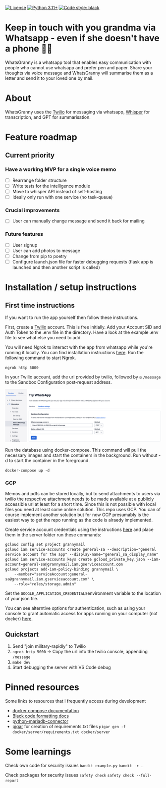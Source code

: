 [![License](https://img.shields.io/badge/License-Apache_2.0-green.svg)](https://github.com/tatsu-lab/stanford_alpaca/blob/main/LICENSE) 
[![Python 3.11+](https://img.shields.io/badge/python-3.11+-blue.svg)](https://www.python.org/downloads/release/python-311/) 
[![Code style: black](https://img.shields.io/badge/code%20style-black-000000.svg)](https://github.com/psf/black) 

# Keep in touch with you grandma via Whatsapp - even if she doesn't have a phone 👵🏼

WhatsGranny is a whatsapp tool that enables easy communication with people who cannot use whatsapp and prefer pen and paper. Share your thoughts via voice message and WhatsGranny will summarise them as a letter and send it to your loved one by mail.

# About

WhatsGranny uses the [Twilio](https://www.google.com/search?q=twilio+api+whatsapp) for messaging via whatsapp, [Whisper](https://github.com/openai/whisper) for transcription, and GPT for summarisation.

# Feature roadmap

## Current priority

### Have a working MVP for a single voice memo
- [ ] Rearrange folder structure
- [ ] Write tests for the intelligence module
- [ ] Move to whisper API instead of self-hosting
- [ ] Ideally only run with one service (no task-queue)
  
### Crucial improvements
- [ ] User can manually change message and send it back for mailing

### Future features

- [ ] User signup
- [ ] User can add photos to message
- [ ] Change from pip to poetry
- [ ] Configure launch.json file for faster debugging requests (flask app is launched and then another script is called)

# Installation / setup instructions

## First time instructions

If you want to run the app yourself then follow these instructions.

First, create a [Twilio](https://www.google.com/search?q=twilio+api+whatsapp) account. This is free initially. Add your Account SID and Auth Token to the .env file in the directory. Have a look at the example .env file to see what else you need to add.

You will need Ngrok to interact with the app from whatsapp while you're running it locally. You can find installation instructions [here](https://ngrok.com/docs/getting-started/). Run the following command to start Ngrok.

`ngrok http 5000`

In your Twilio account, add the url provided by twilio, followed by a `/message` to the Sandbox Configuration post-request address.

![twilio sandbox settings](./readme-images/twilio-sandbox.png)

Run the database using docker-compose. This command will pull the necessary images and start the containers in the background. Run without -d to start the container in the foreground. 

`docker-compose up -d`  

### GCP

Memos and pdfs can be stored locally, but to send attachments to users via twilio the respective attachment needs to be made available at a publicly accessible url at least for a short time. Since this is not possible with local files you need at least some online solution. This repo uses GCP. You can of course implement another solution but for now GCP presumably is the easiest way to get the repo running as the code is alraedy implemented.

Create service account credentials using the instructions [here](https://cloud.google.com/iam/docs/keys-create-delete#iam-service-account-keys-create-console) and place them in the server folder 
run these commands:
```
gcloud config set project grannymail
gcloud iam service-accounts create general-sa --description="general service account for the app" --display-name="general_sa_display_name"
gcloud iam service-accounts keys create gcloud_private_key.json --iam-account=general-sa@grannymail.iam.gserviceaccount.com
gcloud projects add-iam-policy-binding grannymail \
    --member="serviceAccount:general-sa@grannymail.iam.gserviceaccount.com" \
    --role="roles/storage.admin"
```

Set the `GOOGLE_APPLICATION_CREDENTIALS`environment variable to the location of your json file. 

You can see alterntive options for authentication, such as using your console to grant automatic access for apps running on your computer (not docker) [here](https://cloud.google.com/docs/authentication/provide-credentials-adc#how-to).


## Quickstart 

1. Send "join military-rapidly" to Twilio
2. `ngrok http 5000` -> Copy the url into the twilio console, appending `/message`
3. `make dev`
4. Start debugging the server with VS Code debug

# Pinned resources

Some links to resources that I frequently access during development

- [docker compose documentation](https://docs.docker.com/engine/reference/commandline/compose_up/)
- [Black code formatting docs](https://black.readthedocs.io/en/stable/getting_started.html)
- [python-mariadb-connector](https://www.digitalocean.com/community/tutorials/how-to-store-and-retrieve-data-in-mariadb-using-python-on-ubuntu-18-04)
- [pigar](https://github.com/damnever/pigar) for creation of requirements.txt files `pigar gen -f docker/server/requirements.txt docker/server`

# Some learnings 

Check own code for security issues
`bandit example.py`
`bandit -r .`

Check packages for security issues
`safety check`
`safety check --full-report`